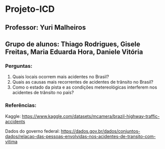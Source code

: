 # Projeto-ICD
## Professor: Yuri  Malheiros
## Grupo de alunos: Thiago Rodrigues, Gisele Freitas, Maria Eduarda Hora, Daniele Vitória


### Perguntas:
1) Quais locais ocorrem mais acidentes no Brasil?
2) Quais as causas mais recorrentes de acidentes de trânsito no Brasil?
3) Como o estado da pista e as condições metereológicas interferem nos acidentes de trânsito no país?

### Referências:
Kaggle: https://www.kaggle.com/datasets/mcamera/brazil-highway-traffic-accidents


Dados do governo federal: https://dados.gov.br/dados/conjuntos-dados/relacao-das-pessoas-envolvidas-nos-acidentes-de-transito-com-vitima

